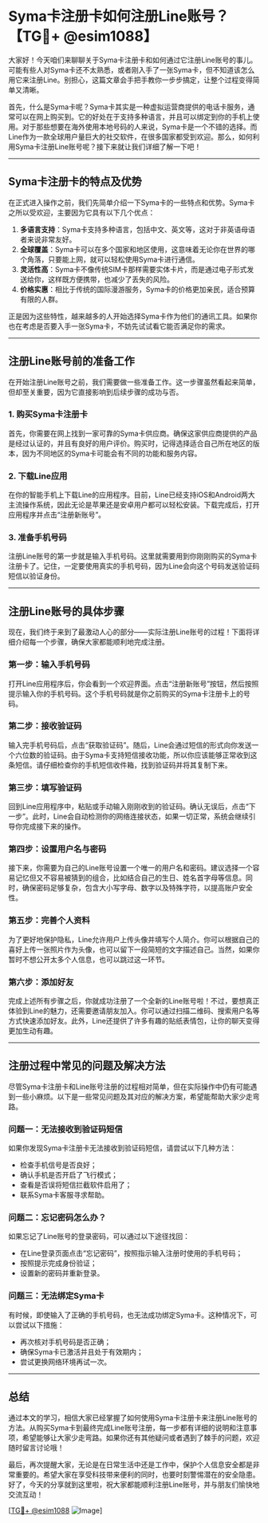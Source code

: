 # Syma卡注册卡如何注册Line账号？【TG💪+ @esim1088】

大家好！今天咱们来聊聊关于Syma卡注册卡和如何通过它注册Line账号的事儿。可能有些人对Syma卡还不太熟悉，或者刚入手了一张Syma卡，但不知道该怎么用它来注册Line。别担心，这篇文章会手把手教你一步步搞定，让整个过程变得简单又清晰。

首先，什么是Syma卡呢？Syma卡其实是一种虚拟运营商提供的电话卡服务，通常可以在网上购买到。它的好处在于支持多种语言，并且可以绑定到你的手机上使用。对于那些想要在海外使用本地号码的人来说，Syma卡是一个不错的选择。而Line作为一款全球用户量巨大的社交软件，在很多国家都受到欢迎。那么，如何利用Syma卡注册Line账号呢？接下来就让我们详细了解一下吧！

---

## Syma卡注册卡的特点及优势

在正式进入操作之前，我们先简单介绍一下Syma卡的一些特点和优势。Syma卡之所以受欢迎，主要因为它具有以下几个优点：

1. **多语言支持**：Syma卡支持多种语言，包括中文、英文等，这对于非英语母语者来说非常友好。
2. **全球覆盖**：Syma卡可以在多个国家和地区使用，这意味着无论你在世界的哪个角落，只要能上网，就可以轻松使用Syma卡进行通信。
3. **灵活性高**：Syma卡不像传统SIM卡那样需要实体卡片，而是通过电子形式发送给你，这样既方便携带，也减少了丢失的风险。
4. **价格实惠**：相比于传统的国际漫游服务，Syma卡的价格更加亲民，适合预算有限的人群。

正是因为这些特性，越来越多的人开始选择Syma卡作为他们的通讯工具。如果你也在考虑是否要入手一张Syma卡，不妨先试试看它能否满足你的需求。

---

## 注册Line账号前的准备工作

在开始注册Line账号之前，我们需要做一些准备工作。这一步骤虽然看起来简单，但却至关重要，因为它直接影响到后续步骤的成功与否。

### 1. 购买Syma卡注册卡

首先，你需要在网上找到一家可靠的Syma卡供应商。确保这家供应商提供的产品是经过认证的，并且有良好的用户评价。购买时，记得选择适合自己所在地区的版本，因为不同地区的Syma卡可能会有不同的功能和服务内容。

### 2. 下载Line应用

在你的智能手机上下载Line的应用程序。目前，Line已经支持iOS和Android两大主流操作系统，因此无论是苹果还是安卓用户都可以轻松安装。下载完成后，打开应用程序并点击“注册新账号”。

### 3. 准备手机号码

注册Line账号的第一步就是输入手机号码。这里就需要用到你刚刚购买的Syma卡注册卡了。记住，一定要使用真实的手机号码，因为Line会向这个号码发送验证码短信以验证身份。

---

## 注册Line账号的具体步骤

现在，我们终于来到了最激动人心的部分——实际注册Line账号的过程！下面将详细介绍每一个步骤，确保大家都能顺利地完成注册。

### 第一步：输入手机号码

打开Line应用程序后，你会看到一个欢迎界面。点击“注册新账号”按钮，然后按照提示输入你的手机号码。这个手机号码就是你之前购买的Syma卡注册卡上的号码。

### 第二步：接收验证码

输入完手机号码后，点击“获取验证码”。随后，Line会通过短信的形式向你发送一个六位数的验证码。由于Syma卡支持短信接收功能，所以你应该能够正常收到这条短信。请仔细检查你的手机短信收件箱，找到验证码并将其复制下来。

### 第三步：填写验证码

回到Line应用程序中，粘贴或手动输入刚刚收到的验证码。确认无误后，点击“下一步”。此时，Line会自动检测你的网络连接状态，如果一切正常，系统会继续引导你完成接下来的操作。

### 第四步：设置用户名与密码

接下来，你需要为自己的Line账号设置一个唯一的用户名和密码。建议选择一个容易记忆但又不容易被猜到的组合，比如结合自己的生日、姓名首字母等信息。同时，确保密码足够复杂，包含大小写字母、数字以及特殊字符，以提高账户安全性。

### 第五步：完善个人资料

为了更好地保护隐私，Line允许用户上传头像并填写个人简介。你可以根据自己的喜好上传一张照片作为头像，也可以留下一段简短的文字描述自己。当然，如果你暂时不想公开太多个人信息，也可以跳过这一环节。

### 第六步：添加好友

完成上述所有步骤之后，你就成功注册了一个全新的Line账号啦！不过，要想真正体验到Line的魅力，还需要邀请朋友加入。你可以通过扫描二维码、搜索用户名等方式快速添加好友。此外，Line还提供了许多有趣的贴纸表情包，让你的聊天变得更加生动有趣。

---

## 注册过程中常见的问题及解决方法

尽管Syma卡注册卡和Line账号注册的过程相对简单，但在实际操作中仍有可能遇到一些小麻烦。以下是一些常见问题及其对应的解决方案，希望能帮助大家少走弯路。

### 问题一：无法接收到验证码短信

如果你发现Syma卡注册卡无法接收到验证码短信，请尝试以下几种方法：
- 检查手机信号是否良好；
- 确认手机是否开启了飞行模式；
- 查看是否误将短信拦截软件启用了；
- 联系Syma卡客服寻求帮助。

### 问题二：忘记密码怎么办？

如果忘记了Line账号的登录密码，可以通过以下途径找回：
- 在Line登录页面点击“忘记密码”，按照指示输入注册时使用的手机号码；
- 按照提示完成身份验证；
- 设置新的密码并重新登录。

### 问题三：无法绑定Syma卡

有时候，即使输入了正确的手机号码，也无法成功绑定Syma卡。这种情况下，可以尝试以下措施：
- 再次核对手机号码是否正确；
- 确保Syma卡已激活并且处于有效期内；
- 尝试更换网络环境再试一次。

---

## 总结

通过本文的学习，相信大家已经掌握了如何使用Syma卡注册卡来注册Line账号的方法。从购买Syma卡到最终完成Line账号注册，每一步都有详细的说明和注意事项，希望能够让大家少走弯路。如果你还有其他疑问或者遇到了棘手的问题，欢迎随时留言讨论哦！

最后，再次提醒大家，无论是在日常生活中还是工作中，保护个人信息安全都是非常重要的。希望大家在享受科技带来便利的同时，也要时刻警惕潜在的安全隐患。好了，今天的分享就到这里啦，祝大家都能顺利注册Line账号，并与朋友们愉快地交流互动！

[[TG💪+ @esim1088](https://t.me/s/esim1088) ![Image](https://i.postimg.cc/4NQfJmqS/Snipaste-2025-05-13-00-14-12.png)]